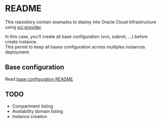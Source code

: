 # README

This repository contain examples to deploy into Oracle Cloud Infrastructure using [oci provider](https://registry.terraform.io/providers/hashicorp/oci/latest/docs).

In this case, you'll create all base configuration (vcn, subnet, …) before create instance.  
This permit to keep all bases configuration across multiples instances deployment.

## Base configuration

Read [base configuration README](base_configurations/README.md)

## TODO

- Compartment listing
- Availability domain listing
- Instance creation
